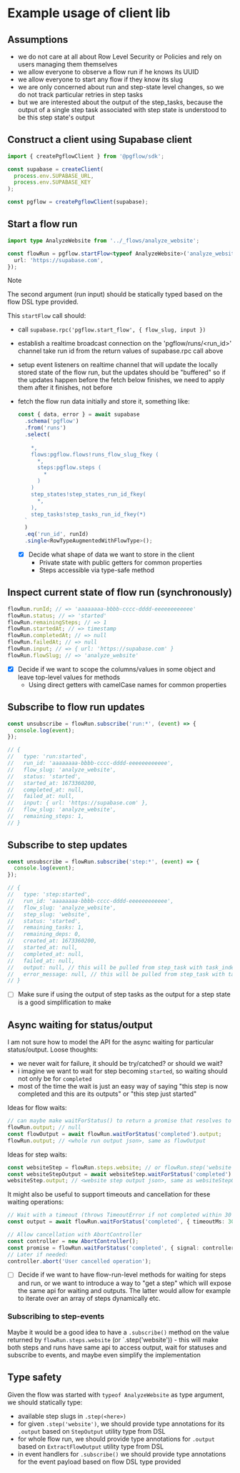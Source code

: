 # Example usage of client lib

## Assumptions

- we do not care at all about Row Level Security or Policies and rely on users managing them themselves
- we allow everyone to observe a flow run if he knows its UUID
- we allow everyone to start any flow if they know its slug
- we are only concerned about run and step-state level changes, so we do not track particular retries in step tasks
- but we are interested about the output of the step_tasks, because the output of a single step task associated with step state is understood to be this step state's output

## Construct a client using Supabase client

```ts
import { createPgflowClient } from '@pgflow/sdk';

const supabase = createClient(
  process.env.SUPABASE_URL,
  process.env.SUPABASE_KEY
);

const pgflow = createPgflowClient(supabase);
```

## Start a flow run

```ts
import type AnalyzeWebsite from '../_flows/analyze_website';

const flowRun = pgflow.startFlow<typeof AnalyzeWebsite>('analyze_website', {
  url: 'https://supabase.com',
});
```

> [!NOTE]
> The second argument (run input) should be statically typed based on the flow DSL type provided.

This `startFlow` call should:

- call `supabase.rpc('pgflow.start_flow', { flow_slug, input })`
- establish a realtime broadcast connection on the 'pgflow/runs/<run_id>' channel
  take run id from the return values of supabase.rpc call above
- setup event listeners on realtime channel that will update the locally stored state of the flow run,
  but the updates should be "buffered" so if the updates happen before the fetch below finishes, we need to apply them after it finishes, not before
- fetch the flow run data initially and store it, something like:

  ```ts
  const { data, error } = await supabase
    .schema('pgflow')
    .from('runs')
    .select(
      `
      *,
      flows:pgflow.flows!runs_flow_slug_fkey (
        *,
        steps:pgflow.steps (
          *
        )
      )
      step_states!step_states_run_id_fkey(
        *,
      ),
      step_tasks!step_tasks_run_id_fkey(*)
    `
    )
    .eq('run_id', runId)
    .single<RowTypeAugmentedWithFlowType>();
  ```

  - [x] Decide what shape of data we want to store in the client
    - Private state with public getters for common properties
    - Steps accessible via type-safe method

## Inspect current state of flow run (synchronously)

```ts
flowRun.runId; // => 'aaaaaaaa-bbbb-cccc-dddd-eeeeeeeeeeee'
flowRun.status; // => 'started'
flowRun.remainingSteps; // => 1
flowRun.startedAt; // => timestamp
flowRun.completedAt; // => null
flowRun.failedAt; // => null
flowRun.input; // => { url: 'https://supabase.com' }
flowRun.flowSlug; // => 'analyze_website'
```

- [x] Decide if we want to scope the columns/values in some object and leave top-level values for methods
    - Using direct getters with camelCase names for common properties

## Subscribe to flow run updates

```ts
const unsubscribe = flowRun.subscribe('run:*', (event) => {
  console.log(event);
});

// {
//   type: 'run:started',
//   run_id: 'aaaaaaaa-bbbb-cccc-dddd-eeeeeeeeeeee',
//   flow_slug: 'analyze_website',
//   status: 'started',
//   started_at: 1673360200,
//   completed_at: null,
//   failed_at: null,
//   input: { url: 'https://supabase.com' },
//   flow_slug: 'analyze_website',
//   remaining_steps: 1,
// }
```

## Subscribe to step updates

```ts
const unsubscribe = flowRun.subscribe('step:*', (event) => {
  console.log(event);
});

// {
//   type: 'step:started',
//   run_id: 'aaaaaaaa-bbbb-cccc-dddd-eeeeeeeeeeee',
//   flow_slug: 'analyze_website',
//   step_slug: 'website',
//   status: 'started',
//   remaining_tasks: 1,
//   remaining_deps: 0,
//   created_at: 1673360200,
//   started_at: null,
//   completed_at: null,
//   failed_at: null,
//   output: null, // this will be pulled from step_task with task_index = 0
//   error_message: null, // this will be pulled from step_task with task_index = 0
// }
```

- [ ] Make sure if using the output of step tasks as the output for a step state is a good simplification to make

## Async waiting for status/output

I am not sure how to model the API for the async waiting for particular status/output.
Loose thoughts:

- we never wait for failure, it should be try/catched? or should we wait?
- i imagine we want to wait for step becoming `started`, so waiting should not only be for `completed`
- most of the time the wait is just an easy way of saying "this step is now completed and this are its outputs" or "this step just started"

Ideas for flow waits:

```ts
// can maybe make waitForStatus() to return a promise that resolves to the new state of the run?
flowRun.output; // null
const flowOutput = await flowRun.waitForStatus('completed').output;
flowRun.output; // <whole run output json>, same as flowOutput
```

Ideas for step waits:

```ts
const websiteStep = flowRun.steps.website; // or flowRun.step('website');
const websiteStepOutput = await websiteStep.waitForStatus('completed').output;
websiteStep.output; // <website step output json>, same as websiteStepOutput
```

It might also be useful to support timeouts and cancellation for these waiting operations:

```ts
// Wait with a timeout (throws TimeoutError if not completed within 30 seconds)
const output = await flowRun.waitForStatus('completed', { timeoutMs: 30000 }).output;

// Allow cancellation with AbortController
const controller = new AbortController();
const promise = flowRun.waitForStatus('completed', { signal: controller.signal });
// Later if needed:
controller.abort('User cancelled operation');
```

- [ ] Decide if we want to have flow-run-level methods for waiting for steps and run, or we want to introduce a way to "get a step" which will expose the same api for waiting and outputs. The latter would allow for example to iterate over an array of steps dynamically etc.

### Subscribing to step-events

Maybe it would be a good idea to have a `.subscribe()` method on the value returned by `flowRun.steps.website` (or `.step('website')) - this will make both steps and runs have same api to access output, wait for statuses and subscribe to events, and maybe even simplify the implementation

## Type safety

Given the flow was started with `typeof AnalyzeWebsite` as type argument, we should
statically type:

- available step slugs in `.step(<here>)`
- for given `.step('website')`, we should provide type annotations for its `.output` based on `StepOutput` utility type from DSL
- for whole flow run, we should provide type annotations for `.output` based on `ExtractFlowOutput` utility type from DSL
- in event handlers for `.subscribe()` we should provide type annotations for the event payload based on flow DSL type provided
